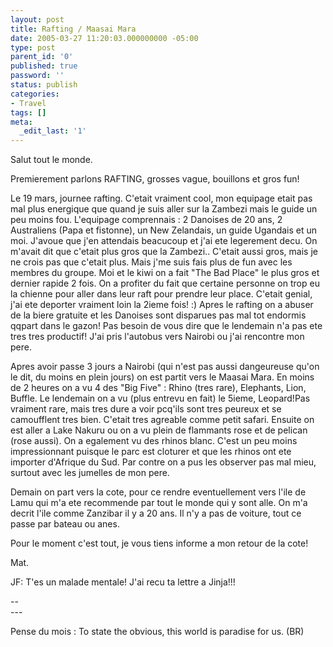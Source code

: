 ```yaml
---
layout: post
title: Rafting / Maasai Mara
date: 2005-03-27 11:20:03.000000000 -05:00
type: post
parent_id: '0'
published: true
password: ''
status: publish
categories:
- Travel
tags: []
meta:
  _edit_last: '1'
---
```

<p>Salut tout le monde.</p>
<p>Premierement parlons RAFTING, grosses vague, bouillons et gros fun!</p>
<p><!--more--></p>
<p>Le 19 mars, journee rafting. C'etait vraiment cool, mon equipage etait pas mal plus energique que quand je suis aller sur la Zambezi mais le guide un peu moins fou. L'equipage comprennais : 2 Danoises de 20 ans, 2 Australiens (Papa et fistonne), un New Zelandais, un guide Ugandais et un moi. J'avoue que j'en attendais beacucoup et j'ai ete legerement decu. On m'avait dit que c'etait plus gros que la Zambezi.. C'etait aussi gros, mais je ne crois pas que c'etait plus. Mais j'me suis fais plus de fun avec les membres du groupe. Moi et le kiwi on a fait "The Bad Place" le plus gros et dernier rapide 2 fois. On a profiter du fait que certaine personne on trop eu la chienne pour aller dans leur raft pour prendre leur place. C'etait genial, j'ai ete deporter vraiment loin la 2ieme fois! :) Apres le rafting on a abuser de la biere gratuite et les Danoises sont disparues pas mal tot endormis qqpart dans le gazon! Pas besoin de vous dire que le lendemain n'a pas ete tres tres productif! J'ai pris l'autobus vers Nairobi ou j'ai rencontre mon pere.</p>
<p>Apres avoir passe 3 jours a Nairobi (qui n'est pas aussi dangeureuse qu'on le dit, du moins en plein jours) on est partit vers le Maasai Mara. En moins de 2 heures on a vu 4 des "Big Five" : Rhino (tres rare), Elephants, Lion, Buffle. Le lendemain on a vu (plus entrevu en fait) le 5ieme, Leopard!Pas vraiment rare, mais tres dure a voir pcq'ils sont tres peureux et se camoufflent tres bien. C'etait tres agreable comme petit safari. Ensuite on est aller a Lake Nakuru ou on a vu plein de flammants rose et de pelican (rose aussi). On a egalement vu des rhinos blanc. C'est un peu moins impressionnant puisque le parc est cloturer et que les rhinos ont ete importer d'Afrique du Sud. Par contre on a pus les observer pas mal mieu, surtout avec les jumelles de mon pere.</p>
<p>Demain on part vers la cote, pour ce rendre eventuellement vers l'ile de Lamu qui m'a ete recommende par tout le monde qui y sont alle. On m'a decrit l'ile comme Zanzibar il y a 20 ans. Il n'y a pas de voiture, tout ce passe par bateau ou anes.</p>
<p>Pour le moment c'est tout, je vous tiens informe a mon retour de la cote!</p>
<p>Mat.</p>
<p>JF: T'es un malade mentale! J'ai recu ta lettre a Jinja!!!</p>
<p>--<br />
---
  
Pense du mois : To state the obvious, this world is paradise for us. (BR)